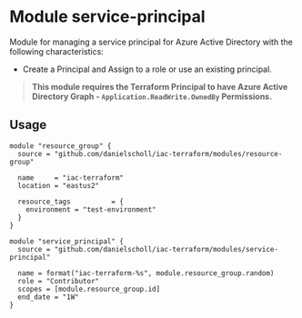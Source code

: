 # Module service-principal

Module for managing a service principal for Azure Active Directory with the following characteristics:

- Create a Principal and Assign to a role or use an existing principal.

> __This module requires the Terraform Principal to have Azure Active Directory Graph - `Application.ReadWrite.OwnedBy` Permissions.__


## Usage

```
module "resource_group" {
  source = "github.com/danielscholl/iac-terraform/modules/resource-group"

  name     = "iac-terraform"
  location = "eastus2"

  resource_tags          = {
    environment = "test-environment"
  } 
}

module "service_principal" {
  source = "github.com/danielscholl/iac-terraform/modules/service-principal"

  name = format("iac-terraform-%s", module.resource_group.random)
  role = "Contributor"
  scopes = [module.resource_group.id]
  end_date = "1W"
}
```

<!--- BEGIN_TF_DOCS --->

<!--- END_TF_DOCS --->